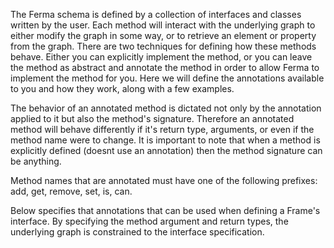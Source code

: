 The Ferma schema is defined by a collection of interfaces and classes written by the user. Each method will interact with the underlying graph to either modify the graph in some way, or to retrieve an element or property from the graph. There are two techniques for defining how these methods behave. Either you can explicitly implement the method, or you can leave the method as abstract and annotate the method in order to allow Ferma to implement the method for you. Here we will define the annotations available to you and how they work, along with a few examples.

The behavior of an annotated method is dictated not only by the annotation applied to it but also the method's signature. Therefore an annotated method will behave differently if it's return type, arguments, or even if the method name were to change. It is important to note that when a method is explicitly defined (doesnt use an annotation) then the method signature can be anything.

Method names that are annotated must have one of the following prefixes: add, get, remove, set, is, can.

Below specifies that annotations that can be used when defining a Frame's interface. By specifying the method argument and return types, the underlying graph is constrained to the interface specification.
